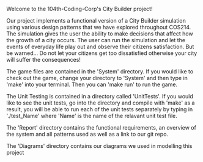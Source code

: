 Welcome to the 104th-Coding-Corp's City Builder project!

Our project implements a functional version of a City Builder simulation using various design patterns that we have explored throughout COS214. The simulation gives the user the ability to make decisions that affect how the growth of a city occurs. The user can run the simulation and let the events of everyday life play out and observe their citizens satisfaction. But be warned... Do not let your citizens get too dissatisfied otherwise your city will suffer the consequences!

The game files are contained in the 'System' directory. If you would like to check out the game, change your directory to 'System' and then type in 'make' into your terminal. Then you can 'make run' to run the game.

The Unit Testing is contained in a directory called 'UnitTests'. If you would like to see the unit tests, go into the directory and compile with 'make' as a result, you will be able to run each of the unit tests separately by typing in './test_Name' where 'Name' is the name of the relavant unit test file.

The 'Report' directory contains the functional requirements, an overview of the system and all patterns used as well as a link to our git repo.

The 'Diagrams' directory contains our diagrams we used in modelling this project
